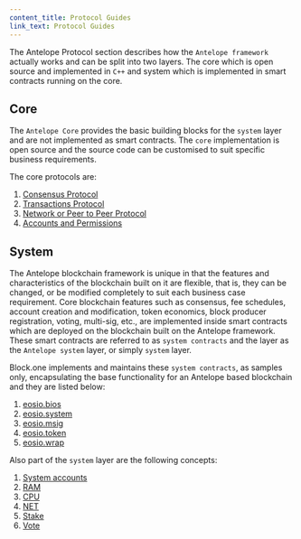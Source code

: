 ```yaml
---
content_title: Protocol Guides
link_text: Protocol Guides
---
```


The Antelope Protocol section describes how the `Antelope framework` actually works and can be split into two layers. The core which is open source and implemented in `C++` and system which is implemented in smart contracts running on the core.  

## Core

The `Antelope Core` provides the basic building blocks for the `system` layer and are not implemented as smart contracts. The `core` implementation is open source and the source code can be customised to suit specific business requirements.

The core protocols are:

1. [Consensus Protocol](10_consensus_protocol.md)
2. [Transactions Protocol](20_transactions_protocol.md)
3. [Network or Peer to Peer Protocol](30_network_peer_protocol.md)
4. [Accounts and Permissions](40_accounts_and_permissions.md)

## System

The Antelope blockchain framework is unique in that the features and characteristics of the blockchain built on it are flexible, that is, they can be changed, or be modified completely to suit each business case requirement. Core blockchain features such as consensus, fee schedules, account creation and modification, token economics, block producer registration, voting, multi-sig, etc., are implemented inside smart contracts which are deployed on the blockchain built on the Antelope framework. These smart contracts are referred to as `system contracts` and the layer as the `Antelope system` layer, or simply `system` layer.

Block.one implements and maintains these `system contracts`, as samples only, encapsulating the base functionality for an Antelope based blockchain and they are listed below:

1. [eosio.bios](https://developers.eos.io/manuals/eosio.contracts/latest/action-reference/eosio.bios)
2. [eosio.system](https://developers.eos.io/manuals/eosio.contracts/latest/action-reference/eosio.system)
3. [eosio.msig](https://developers.eos.io/manuals/eosio.contracts/latest/action-reference/eosio.msig)
4. [eosio.token](https://developers.eos.io/manuals/eosio.contracts/latest/action-reference/eosio.token)
5. [eosio.wrap](https://developers.eos.io/manuals/eosio.contracts/latest/action-reference/eosio.wrap)

Also part of the `system` layer are the following concepts:

1. [System accounts](https://developers.eos.io/manuals/eosio.contracts/latest/index/#system-contracts-system-accounts-priviledged-accounts)
2. [RAM](https://developers.eos.io/manuals/eosio.contracts/latest/index/#ram)
3. [CPU](https://developers.eos.io/manuals/eosio.contracts/latest/index/#cpu)
4. [NET](https://developers.eos.io/manuals/eosio.contracts/latest/index/#net)
5. [Stake](https://developers.eos.io/manuals/eosio.contracts/latest/index/#stake)
6. [Vote](https://developers.eos.io/manuals/eosio.contracts/latest/index/#vote)

